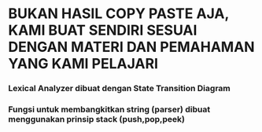 # BUKAN HASIL COPY PASTE AJA, KAMI BUAT SENDIRI SESUAI DENGAN MATERI DAN PEMAHAMAN YANG KAMI PELAJARI

### Lexical Analyzer dibuat dengan State Transition Diagram
### Fungsi untuk membangkitkan string (parser) dibuat menggunakan prinsip stack (push,pop,peek)
